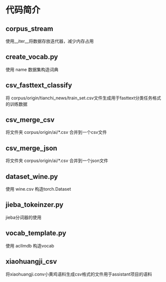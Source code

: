 # 代码简介

## corpus_stream
使用__iter__将数据存放迭代器，减少内存占用

## create_vocab.py
使用 name 数据集构造词典

## csv_fasttext_classify
将 corpus/origin/tianchi_news/train_set.csv文件生成用于fasttext分类任务格式的训练数据

## csv_merge_csv
将文件夹 corpus/origin/ai/*.csv 合并到一个csv文件

## csv_merge_json
将文件夹 corpus/origin/ai/*.csv 合并到一个json文件

## dataset_wine.py
使用 wine.csv 构造torch.Dataset

## jieba_tokeinzer.py
jieba分词器的使用

## vocab_template.py
使用 aclImdb 构造vocab

## xiaohuangji_csv
将xiaohuangji.conv小黄鸡语料生成csv格式的文件用于assistant项目的语料

